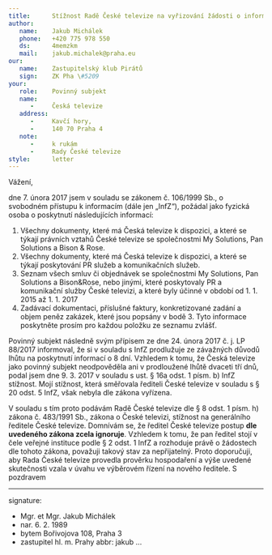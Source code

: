 ```yaml
---
title:      Stížnost Radě České televize na vyřizování žádosti o informace
author:
   name:    Jakub Michálek
   phone:   +420 775 978 550
   ds:      4memzkm
   mail:    jakub.michalek@praha.eu
our:
   name:    Zastupitelský klub Pirátů
   sign:    ZK Pha \#5209
your:
   role:    Povinný subjekt
   name:    
      -     Česká televize
   address:
      -     Kavčí hory, 
      -     140 70 Praha 4
   note:
      -     k rukám
      -     Rady České televize
style:      letter
---
```


Vážení,

dne 7. února 2017 jsem v souladu se zákonem č. 106/1999 Sb., o svobodném přístupu k informacím (dále jen „InfZ“), požádal jako fyzická osoba o poskytnutí následujících informací:

1. Všechny dokumenty, které má Česká televize k dispozici, a které se týkají právních vztahů České televize se společnostmi My Solutions, Pan Solutions a Bison & Rose. 
2. Všechny dokumenty, které má Česká televize k dispozici, a které se týkají poskytování PR služeb a komunikačních služeb. 
3. Seznam všech smluv či objednávek se společnostmi My Solutions, Pan Solutions a Bison&Rose, nebo jinými, které poskytovaly PR a komunikační služby České televizi, a které byly účinné v období od 1. 1. 2015 až 1. 1. 2017
4. Zadávací dokumentaci, příslušné faktury, konkretizované zadání a objem peněz zakázek, které jsou popsány v bodě 3. Tyto informace poskytněte prosím pro každou položku ze seznamu zvlášť.

Povinný subjekt následně svým přípisem ze dne 24. února 2017 č. j. LP 88/2017 informoval, že si v souladu s InfZ prodlužuje ze závažných důvodů lhůtu na poskytnutí informací o 8 dní. Vzhledem k tomu, že Česká televize jako povinný subjekt neodpověděla ani v prodloužené lhůtě dvaceti tří dnů, podal jsem dne 9. 3. 2017 v souladu s ust. § 16a odst. 1 písm. b) InfZ stížnost. Mojí stížnost, která směřovala řediteli České televize v souladu s § 20 odst. 5 InfZ, však nebyla dle zákona vyřízena. 

V souladu s tím proto podávám Radě České televize dle § 8 odst. 1 písm. h) zákona č. 483/1991 Sb., zákona o České televizi, stížnost na generálního ředitele České televize. Domnívám se, že ředitel České televize postup **dle uvedeného zákona zcela ignoruje**. Vzhledem k tomu, že pan ředitel stojí v čele veřejné instituce podle § 2 odst. 1 InfZ a rozhoduje právě o žádostech dle tohoto zákona, považuji takový stav za nepřijatelný. Proto doporučuji, aby Rada České televize provedla prověrku hospodaření a výše uvedené skutečnosti vzala v úvahu ve výběrovém řízení na nového ředitele. 
S pozdravem

---
signature: 
  - Mgr. et Mgr. Jakub Michálek
  - nar. 6. 2. 1989
  - bytem Bořivojova 108, Praha 3
  - zastupitel hl. m. Prahy
abbr:       jakub
...
